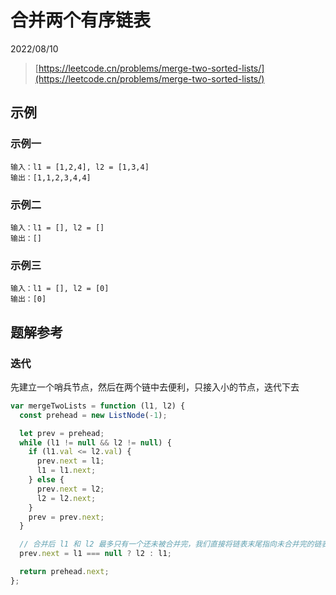 # 合并两个有序链表

2022/08/10

> [https://leetcode.cn/problems/merge-two-sorted-lists/](https://leetcode.cn/problems/merge-two-sorted-lists/)

## 示例

### 示例一

```text
输入：l1 = [1,2,4], l2 = [1,3,4]
输出：[1,1,2,3,4,4]
```

### 示例二

```text
输入：l1 = [], l2 = []
输出：[]
```

### 示例三

```text
输入：l1 = [], l2 = [0]
输出：[0]
```

## 题解参考

### 迭代

先建立一个哨兵节点，然后在两个链中去便利，只接入小的节点，迭代下去

```javascript
var mergeTwoLists = function (l1, l2) {
  const prehead = new ListNode(-1);

  let prev = prehead;
  while (l1 != null && l2 != null) {
    if (l1.val <= l2.val) {
      prev.next = l1;
      l1 = l1.next;
    } else {
      prev.next = l2;
      l2 = l2.next;
    }
    prev = prev.next;
  }

  // 合并后 l1 和 l2 最多只有一个还未被合并完，我们直接将链表末尾指向未合并完的链表即可
  prev.next = l1 === null ? l2 : l1;

  return prehead.next;
};
```
